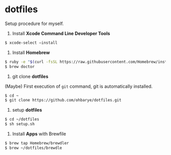 # dotfiles

Setup procedure for myself.

1. Install **Xcode Command Line Developer Tools**

  ```sh
  $ xcode-select –install
  ```

1. Install **Homebrew**

  ```sh
  $ ruby -e "$(curl -fsSL https://raw.githubusercontent.com/Homebrew/install/master/install)"
  $ brew doctor
  ```

1. git clone **dotfiles**

  (Maybe) First execution of `git` command, git is automatically installed.

  ```sh
  $ cd ~
  $ git clone https://github.com/ohbarye/dotfiles.git
  ```

1. setup  **dotfiles**

  ```sh
  $ cd ~/dotfiles
  $ sh setup.sh
  ```

1. Install **Apps** with Brewfile

  ```sh
  $ brew tap Homebrew/brewdler
  $ brew ~/dotfiles/brewdle
  ```
